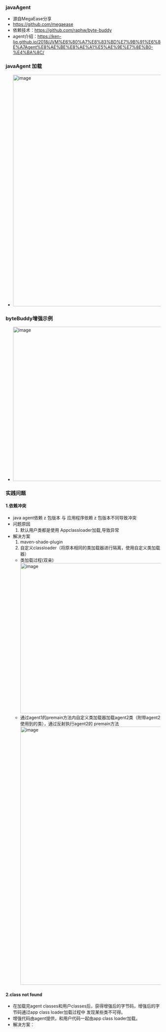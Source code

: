 ### javaAgent
* 源自MegaEase分享 
* https://github.com/megaease
* 依赖技术：https://github.com/raphw/byte-buddy
* agent介绍：https://ken-ljq.github.io/2018/JVM%E6%80%A7%E8%83%BD%E7%9B%91%E6%8E%A7Agent%E8%AE%BE%E8%AE%A1%E5%AE%9E%E7%8E%B0-%E4%BA%8C/

### javaAgent 加载
* <img width="749" alt="image" src="https://user-images.githubusercontent.com/46739345/158030545-529fdeef-ea5f-4394-98b1-3fb289e9a9ef.png">

### byteBuddy增强示例
* <img width="499" alt="image" src="https://user-images.githubusercontent.com/46739345/158030761-72bd6a7a-6faf-4248-94ab-1e3f75fad1e7.png">

### 实践问题
#### 1.依赖冲突
* java agent依赖 z 包版本 与 应用程序依赖 z 包版本不同导致冲突
* 问题原因
  1. 默认用户类都是使用 Appclassloader加载,导致异常
* 解决方案
  1. maven-shade-plugin
  2. 自定义classloader（将原本相同的类加载器进行隔离，使用自定义类加载器）
    * 类加载过程(双亲)
      <img width="486" alt="image" src="https://user-images.githubusercontent.com/46739345/158031130-12cd0eff-faff-493d-af94-8eb71f0e9eb9.png">
    * 通过agent1的premain方法内自定义类加载器加载agent2类（附带agent2使用到的类），通过反射执行agent2的 premain方法
      <img width="835" alt="image" src="https://user-images.githubusercontent.com/46739345/158031252-59a70a8a-b871-45f3-8881-9ce1c2e671bd.png">

#### 2.class not found
* 在加载完agent classes和用户classes后，获得增强后的字节码，增强后的字节码通过app class loader加载过程中 发现某些类不可得。
* 增强代码由agent提供，和用户代码一起由app class loader加载。
* 解决方案：

